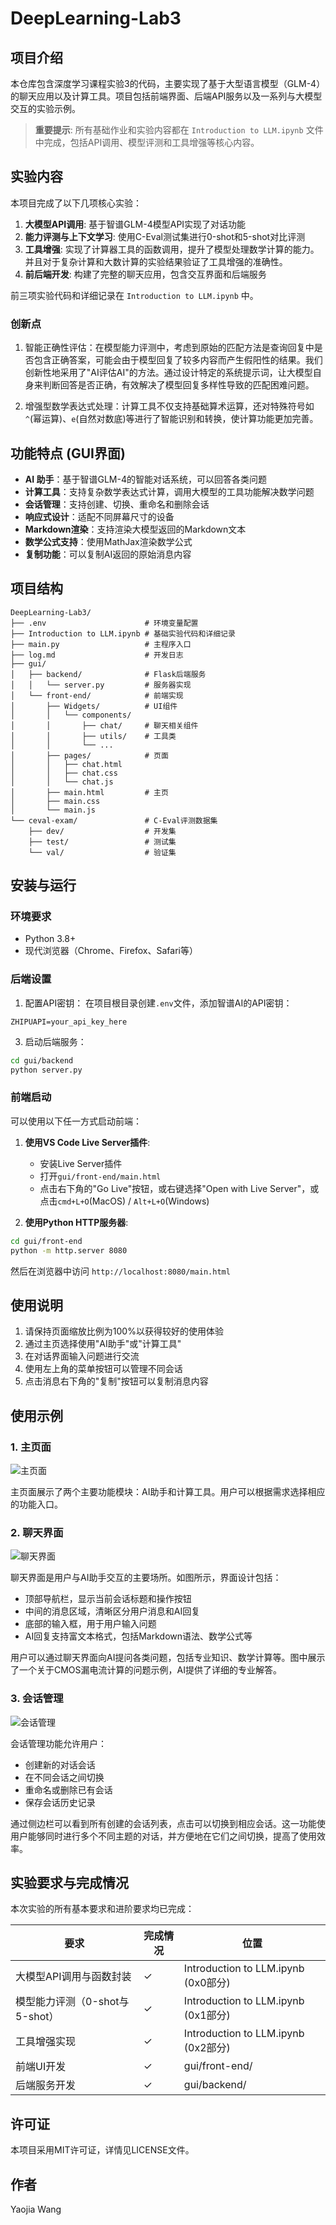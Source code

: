 # DeepLearning-Lab3

## 项目介绍

本仓库包含深度学习课程实验3的代码，主要实现了基于大型语言模型（GLM-4）的聊天应用以及计算工具。项目包括前端界面、后端API服务以及一系列与大模型交互的实验示例。

> **重要提示**: 所有基础作业和实验内容都在 `Introduction to LLM.ipynb` 文件中完成，包括API调用、模型评测和工具增强等核心内容。


## 实验内容

本项目完成了以下几项核心实验：

1. **大模型API调用**: 基于智谱GLM-4模型API实现了对话功能
2. **能力评测与上下文学习**: 使用C-Eval测试集进行0-shot和5-shot对比评测
3. **工具增强**: 实现了计算器工具的函数调用，提升了模型处理数学计算的能力。并且对于复杂计算和大数计算的实验结果验证了工具增强的准确性。
4. **前后端开发**: 构建了完整的聊天应用，包含交互界面和后端服务

前三项实验代码和详细记录在 `Introduction to LLM.ipynb` 中。

### 创新点

1. 智能正确性评估：在模型能力评测中，考虑到原始的匹配方法是查询回复中是否包含正确答案，可能会由于模型回复了较多内容而产生假阳性的结果。我们创新性地采用了"AI评估AI"的方法。通过设计特定的系统提示词，让大模型自身来判断回答是否正确，有效解决了模型回复多样性导致的匹配困难问题。

2. 增强型数学表达式处理：计算工具不仅支持基础算术运算，还对特殊符号如`^`(幂运算)、`e`(自然对数底)等进行了智能识别和转换，使计算功能更加完善。

## 功能特点 (GUI界面)
- **AI 助手**：基于智谱GLM-4的智能对话系统，可以回答各类问题
- **计算工具**：支持复杂数学表达式计算，调用大模型的工具功能解决数学问题
- **会话管理**：支持创建、切换、重命名和删除会话
- **响应式设计**：适配不同屏幕尺寸的设备
- **Markdown渲染**：支持渲染大模型返回的Markdown文本
- **数学公式支持**：使用MathJax渲染数学公式
- **复制功能**：可以复制AI返回的原始消息内容



## 项目结构

```
DeepLearning-Lab3/
├── .env                      # 环境变量配置
├── Introduction to LLM.ipynb # 基础实验代码和详细记录
├── main.py                   # 主程序入口
├── log.md                    # 开发日志
├── gui/
│   ├── backend/              # Flask后端服务
│   │   └── server.py         # 服务器实现
│   └── front-end/            # 前端实现
│       ├── Widgets/          # UI组件
│       │   └── components/
│       │       ├── chat/     # 聊天相关组件
│       │       ├── utils/    # 工具类
│       │       └── ...
│       ├── pages/            # 页面
│       │   ├── chat.html
│       │   ├── chat.css
│       │   └── chat.js
│       ├── main.html         # 主页
│       ├── main.css
│       └── main.js
└── ceval-exam/               # C-Eval评测数据集
    ├── dev/                  # 开发集
    ├── test/                 # 测试集
    └── val/                  # 验证集
```

## 安装与运行

### 环境要求

- Python 3.8+
- 现代浏览器（Chrome、Firefox、Safari等）

### 后端设置

1. 配置API密钥：
  在项目根目录创建`.env`文件，添加智谱AI的API密钥：
  ```
  ZHIPUAPI=your_api_key_here
  ```

3. 启动后端服务：
  ```bash
  cd gui/backend
  python server.py
  ```

### 前端启动

可以使用以下任一方式启动前端：

1. **使用VS Code Live Server插件**:
   - 安装Live Server插件
   - 打开`gui/front-end/main.html`
   - 点击右下角的"Go Live"按钮，或右键选择"Open with Live Server"，或点击`cmd+L+O`(MacOS) / `Alt+L+O`(Windows)

2. **使用Python HTTP服务器**:
  ```bash
  cd gui/front-end
  python -m http.server 8080
  ```
  然后在浏览器中访问 `http://localhost:8080/main.html`


## 使用说明
1. 请保持页面缩放比例为100%以获得较好的使用体验
2. 通过主页选择使用"AI助手"或"计算工具"
3. 在对话界面输入问题进行交流
4. 使用左上角的菜单按钮可以管理不同会话
5. 点击消息右下角的"复制"按钮可以复制消息内容

## 使用示例

### 1. 主页面

![主页面](figure/initialpage.png)

主页面展示了两个主要功能模块：AI助手和计算工具。用户可以根据需求选择相应的功能入口。

### 2. 聊天界面

![聊天界面](figure/chat.png)

聊天界面是用户与AI助手交互的主要场所。如图所示，界面设计包括：
- 顶部导航栏，显示当前会话标题和操作按钮
- 中间的消息区域，清晰区分用户消息和AI回复
- 底部的输入框，用于用户输入问题
- AI回复支持富文本格式，包括Markdown语法、数学公式等

用户可以通过聊天界面向AI提问各类问题，包括专业知识、数学计算等。图中展示了一个关于CMOS漏电流计算的问题示例，AI提供了详细的专业解答。

### 3. 会话管理

![会话管理](figure/sessionmanager.png)

会话管理功能允许用户：
- 创建新的对话会话
- 在不同会话之间切换
- 重命名或删除已有会话
- 保存会话历史记录

通过侧边栏可以看到所有创建的会话列表，点击可以切换到相应会话。这一功能使用户能够同时进行多个不同主题的对话，并方便地在它们之间切换，提高了使用效率。

## 实验要求与完成情况

本次实验的所有基本要求和进阶要求均已完成：

| 要求 | 完成情况 | 位置 |
| --- | --- | --- |
| 大模型API调用与函数封装 | ✓ | Introduction to LLM.ipynb (0x0部分) |
| 模型能力评测（0-shot与5-shot） | ✓ | Introduction to LLM.ipynb (0x1部分) |
| 工具增强实现 | ✓ | Introduction to LLM.ipynb (0x2部分) |
| 前端UI开发 | ✓ | gui/front-end/ |
| 后端服务开发 | ✓ | gui/backend/ |

## 许可证

本项目采用MIT许可证，详情见LICENSE文件。

## 作者

Yaojia Wang